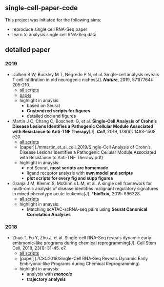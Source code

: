 ## single-cell-paper-code
This project was initiated for the following aims: 

* reproduce single cell RNA-Seq paper
* learn to analysis single cell RNA-Seq data

## detailed paper
### 2019
* Dulken B W, Buckley M T, Negredo P N, et al. Single-cell analysis reveals T cell infiltration in old neurogenic niches[J]. ***Nature***, 2019, 571(7764): 205-210.
    - [all scripts](./SingleCellAgingSVZ)
    - [paper](https://www.nature.com/articles/s41586-019-1362-5.pdf)
    - highlight in anaysis: 
        + based on Seurat
        + **Customized scripts for figures**
        + detailed doc and figures
* Martin J C, Chang C, Boschetti G, et al. **Single-Cell Analysis of Crohn’s Disease Lesions Identifies a Pathogenic Cellular Module Associated with Resistance to Anti-TNF Therapy**[J]. ***Cell***, 2019, 178(6): 1493-1508. e20.
    - [all scripts](./mmartin_et_al_cell_2019)
    - [paper](./mmartin_et_al_cell_2019/Single-Cell Analysis of Crohn’s Disease Lesions Identifies a Pathogenic Cellular Module Associated with Resistance to Anti-TNF Therapy.pdf)
    - highlight in anaysis: 
        + not Seurat, **most scripts are homemade**
        + ligand receptor analysis with **own model and scripts**
        + **plot scripts for every fig and supp figures**
* Granja J M, Klemm S, McGinnis L M, et al. A single cell framework for multi-omic analysis of disease identifies malignant regulatory signatures in mixed phenotype acute leukemia[J]. ***bioRxiv**, 2019: 696328.
    - [all scripts](./MPAL-Single-Cell-2019)
    - highlight in anaysis: 
        + Matching scATAC-scRNA-seq pairs using **Seurat Canonical Correlation Analyses**

### 2018
* Zhao T, Fu Y, Zhu J, et al. Single-cell RNA-Seq reveals dynamic early embryonic-like programs during chemical reprogramming[J]. Cell Stem Cell, 2018, 23(1): 31-45. e7.
    - [all scripts](./CSC2018)
    - [paper](./CSC2018/Single-Cell RNA-Seq Reveals Dynamic Early Embryonic-like Programs during Chemical Reprogramming)
    - highlight in anaysis: 
        + analysis with ***monocle***
        + **trajectory analysis**
